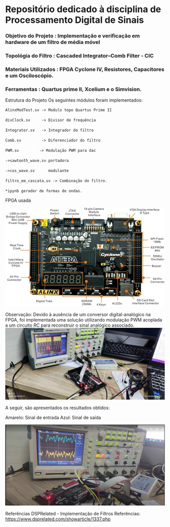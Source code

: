 # Repositório dedicado à disciplina de Processamento Digital de Sinais

### **Objetivo do Projeto**        :  Implementação e verificação em hardware de um filtro de média móvel

### **Topológia do Filtro**        :  Cascaded Integrator–Comb Filter - CIC

### **Materiais Utilizados**     :  FPGA Cyclone IV, Resistores, Capacitores e um Osciloscópio.

### **Ferramentas**                :  Quartus prime II, Xcelium e o Simvision.

Estrutura do Projeto Os seguintes módulos foram implementados:

    AlinxModTest.sv -> Modulo topo Quartus Prime II
    
    divClock.sv     -> Divisor de frequência
    
    Integrator.sv   -> Integrador do filtro 
    
    Comb.sv         -> Diferenciador do filtro
    
    PWM.sv         -> Modulação PWM para dac
    
    ->sawtooth_wave.sv portadora
    
    ->cos_wave.sv      modulante
    
    filtro_em_cascata.sv -> Combinação do filtro.

    *ipynb gerador de formas de ondas.

FPGA usada

![Alt text](./CIC/Alinx-ax4010-altera-cyclone-iv-ep4ce10-placa-de-estudo-de-n-vel-de-entrada-placa-fpga.jpg)

Observação: Devido à ausência de um conversor digital-analógico na FPGA, foi implementada uma solução utilizando modulação PWM acoplada a um circuito RC para reconstruir o sinal analógico associado.
![Alt text](./CIC/pwm_test_dac.jpg)

A seguir, são apresentados os resultados obtidos:

Amarelo: Sinal de entrada Azul: Sinal de saída

![Alt text](./CIC/resultados.png)


Referências DSPRelated - Implementação de Filtros Referências:
https://www.dsprelated.com/showarticle/1337.php

